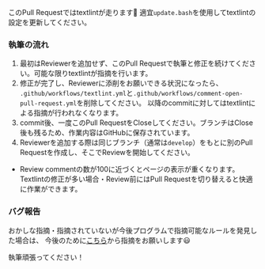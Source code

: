 このPull Requestではtextlintが走ります:rocket:
適宜`update.bash`を使用してtextlintの設定を更新してください。

### 執筆の流れ

1. 最初はReviewerを追加せず、このPull Requestで執筆と修正を続けてください。可能な限りtextlintが指摘を行います。
1. 修正が完了し、Reviewerに添削をお願いできる状況になったら、
`.github/workflows/textlint.yml`と`.github/workflows/comment-open-pull-request.yml`を削除してください。
以降のcommitに対してはtextlintによる指摘が行われなくなります。
1. commit後、一度このPull RequestをCloseしてください。ブランチはClose後も残るため、作業内容はGitHubに保存されています。
1. Reviewerを追加する際は同じブランチ（通常は`develop`）をもとに別のPull Requestを作成し、そこでReviewを開始してください。
- Review commentの数が100に近づくとページの表示が重くなります。
Textlintの修正が多い場合・Review前にはPull Requestを切り替えると快適に作業ができます。

### バグ報告
おかしな指摘・指摘されていないが今後プログラムで指摘可能なルールを発見した場合は、
今後のために[こちら](https://github.com/dbgroup-nagoya-u/paper-lintrules/issues/new?assignees=&labels=&template=bug-report.md&title=)から指摘をお願いします:smiley:


執筆頑張ってください！
